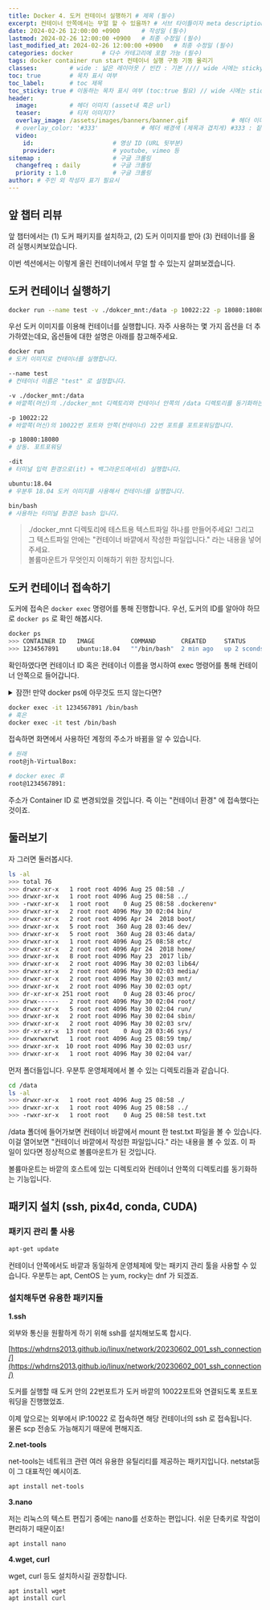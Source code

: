 ```yaml
---
title: Docker 4. 도커 컨테이너 실행하기 # 제목 (필수)
excerpt: 컨테이너 안쪽에서는 무얼 할 수 있을까? # 서브 타이틀이자 meta description (필수)
date: 2024-02-26 12:00:00 +0900      # 작성일 (필수)
lastmod: 2024-02-26 12:00:00 +0900   # 최종 수정일 (필수)
last_modified_at: 2024-02-26 12:00:00 +0900   # 최종 수정일 (필수)
categories: docker        # 다수 카테고리에 포함 가능 (필수)
tags: docker container run start 컨테이너 실행 구동 기동 올리기
classes:         # wide : 넓은 레이아웃 / 빈칸 : 기본 //// wide 시에는 sticky toc 불가
toc: true        # 목차 표시 여부
toc_label:       # toc 제목
toc_sticky: true # 이동하는 목차 표시 여부 (toc:true 필요) // wide 시에는 sticky toc 불가
header: 
  image:         # 헤더 이미지 (asset내 혹은 url)
  teaser:        # 티저 이미지??
  overlay_image: /assets/images/banners/banner.gif            # 헤더 이미지 (제목과 겹치게)
  # overlay_color: '#333'            # 헤더 배경색 (제목과 겹치게) #333 : 짙은 회색 (필수)
  video:
    id:                      # 영상 ID (URL 뒷부분)
    provider:                # youtube, vimeo 등
sitemap :                    # 구글 크롤링
  changefreq : daily         # 구글 크롤링
  priority : 1.0             # 구글 크롤링
author: # 주인 외 작성자 표기 필요시
---
```

<!--postNo: 20240226_001-->



## 앞 챕터 리뷰

앞 챕터에서는 (1) 도커 패키지를 설치하고, (2) 도커 이미지를 받아 (3) 컨테이너를 올려 실행시켜보았습니다.

이번 섹션에서는 이렇게 올린 컨테이너에서 무얼 할 수 있는지 살펴보겠습니다.


## 도커 컨테이너 실행하기

```bash
docker run --name test -v ./dokcer_mnt:/data -p 10022:22 -p 18080:18080 -dit ubuntu:18.04 /bin/bash
```

우선 도커 이미지를 이용해 컨테이너를 실행합니다. 자주 사용하는 몇 가지 옵션을 더 추가하였는데요, 옵션들에 대한 설명은 아래를 참고해주세요.

```bash
docker run
# 도커 이미지로 컨테이너를 실행합니다.

--name test
# 컨테이너 이름은 "test" 로 설정합니다.

-v ./docker_mnt:/data
# 바깥쪽(머신)의 ./docker_mnt 디렉토리와 컨테이너 안쪽의 /data 디렉토리를 동기화하는볼륨 마운트를 합니다.

-p 10022:22
# 바깥쪽(머신)의 10022번 포트와 안쪽(컨테이너) 22번 포트를 포트포워딩합니다.

-p 18080:18080
# 상동. 포트포워딩

-dit
# 터미널 입력 환경으로(it) + 백그라운드에서(d) 실행합니다.

ubuntu:18.04
# 우분투 18.04 도커 이미지를 사용해서 컨테이너를 실행합니다.

bin/bash
# 사용하는 터미널 환경은 bash 입니다.
```

> ./docker_mnt 디렉토리에 테스트용 텍스트파일 하나를 만들어주세요! 그리고 그 텍스트파일 안에는 "컨테이너 바깥에서 작성한 파일입니다." 라는 내용을 넣어주세요.  
> 볼륨마운트가 무엇인지 이해하기 위한 장치입니다.  

## 도커 컨테이너 접속하기

도커에 접속은 `docker exec` 명령어를 통해 진행합니다. 우선, 도커의 ID를 알아야 하므로 `docker ps` 로 확인 해봅시다.

```bash
docker ps
>>> CONTAINER ID   IMAGE          COMMAND       CREATED     STATUS      PORTS      NAMES
>>> 1234567891     ubuntu:18.04   ""/bin/bash"  2 min ago   up 2 sconds 0.0....    test
```

확인하였다면 컨테이너 ID 혹은 컨테이너 이름을 명시하여 exec 명령어를 통해 컨테이너 안쪽으로 들어갑니다.  

<details>
<summary> 잠깐! 만약 docker ps에 아무것도 뜨지 않는다면? </summary>
<div markdown='1'>
분명 도커를 실행했었는데 docker ps에 아무것도 뜨지 않는다?  
도커가 exited 되어있을 수 있음.  

종료된 도커를 조회한 뒤, 해당 도커를 재실행하는 명령어는 아래와 같습니다.  

```bash
docker ps -a
>>> 모든 컨테이너 조회 (종료된 컨테이너도)

docker restart 컨테이너ID
>>> 종료(exited)된 컨테이너를 재실행
```

이는 컴퓨터를 종료했다가 재시작하는 것과 동일하게 보면 됩니다.

컨테이너가 실행되지 않았을 경우에는 위와 같이 재실행 하거나
혹은 `docker logs <컨테이너이름 혹은 ID>` 명령어를 통해 실행이 안되는 원인을 확인하시기 바랍니다.  

</div>
</details>

```bash
docker exec -it 1234567891 /bin/bash
# 혹은
docker exec -it test /bin/bash
```

접속하면 화면에서 사용하던 계정의 주소가 바뀜을 알 수 있습니다.

```bash
# 원래
root@jh-VirtualBox:

# docker exec 후
root@1234567891:
```

주소가 Container ID 로 변경되었을 것입니다. 즉 이는 "컨테이너 환경" 에 접속했다는 것이죠.  

## 둘러보기

자 그러면 둘러봅시다.  

```bash
ls -al
>>> total 76
>>> drwxr-xr-x   1 root root 4096 Aug 25 08:58 ./
>>> drwxr-xr-x   1 root root 4096 Aug 25 08:58 ../
>>> -rwxr-xr-x   1 root root    0 Aug 25 08:58 .dockerenv*
>>> drwxr-xr-x   2 root root 4096 May 30 02:04 bin/
>>> drwxr-xr-x   2 root root 4096 Apr 24  2018 boot/
>>> drwxr-xr-x   5 root root  360 Aug 28 03:46 dev/
>>> drwxr-xr-x   5 root root  360 Aug 28 03:46 data/
>>> drwxr-xr-x   1 root root 4096 Aug 25 08:58 etc/
>>> drwxr-xr-x   2 root root 4096 Apr 24  2018 home/
>>> drwxr-xr-x   8 root root 4096 May 23  2017 lib/
>>> drwxr-xr-x   2 root root 4096 May 30 02:03 lib64/
>>> drwxr-xr-x   2 root root 4096 May 30 02:03 media/
>>> drwxr-xr-x   2 root root 4096 May 30 02:03 mnt/
>>> drwxr-xr-x   2 root root 4096 May 30 02:03 opt/
>>> dr-xr-xr-x 251 root root    0 Aug 28 03:46 proc/
>>> drwx------   2 root root 4096 May 30 02:04 root/
>>> drwxr-xr-x   5 root root 4096 May 30 02:04 run/
>>> drwxr-xr-x   2 root root 4096 May 30 02:04 sbin/
>>> drwxr-xr-x   2 root root 4096 May 30 02:03 srv/
>>> dr-xr-xr-x  13 root root    0 Aug 28 03:46 sys/
>>> drwxrwxrwt   1 root root 4096 Aug 25 08:59 tmp/
>>> drwxr-xr-x  10 root root 4096 May 30 02:03 usr/
>>> drwxr-xr-x   1 root root 4096 May 30 02:04 var/
```

먼저 폴더들입니다. 우분투 운영체제에서 볼 수 있는 디렉토리들과 같습니다.  

```bash
cd /data
ls -al
>>> drwxr-xr-x   1 root root 4096 Aug 25 08:58 ./
>>> drwxr-xr-x   1 root root 4096 Aug 25 08:58 ../
>>> -rwxr-xr-x   1 root root    0 Aug 25 08:58 test.txt
```

/data 폴더에 들어가보면 컨테이너 바깥에서 mount 한 test.txt 파일을 볼 수 있습니다. 이걸 열어보면 "컨테이너 바깥에서 작성한 파일입니다." 라는 내용을 볼 수 있죠. 이 파일이 있다면 정상적으로 볼륨마운트가 된 것입니다.  

볼륨마운트는 바깥의 호스트에 있는 디렉토리와 컨테이너 안쪽의 디렉토리를 동기화하는 기능입니다.  

## 패키지 설치 (ssh, pix4d, conda, CUDA)

### 패키지 관리 툴 사용

```bash
apt-get update
```

컨테이너 안쪽에서도 바깥과 동일하게 운영체제에 맞는 패키지 관리 툴을 사용할 수 있습니다. 우분투는 apt, CentOS 는 yum, rocky는 dnf 가 되겠죠.


### 설치해두면 유용한 패키지들  

**1.ssh**  

외부와 통신을 원활하게 하기 위해 ssh를 설치해보도록 합시다.  

[https://whdrns2013.github.io/linux/network/20230602_001_ssh_connection/](https://whdrns2013.github.io/linux/network/20230602_001_ssh_connection/)  

도커를 실행할 때 도커 안의 22번포트가 도커 바깥의 10022포트와 연결되도록 포트포워딩을 진행했었죠.

이제 앞으로는 외부에서 IP:10022 로 접속하면 해당 컨테이너의 ssh 로 접속됩니다.  
물론 scp 전송도 가능해지기 때문에 편해지죠.  

**2.net-tools**  

net-tools는 네트워크 관련 여러 유용한 유틸리티를 제공하는 패키지입니다. netstat등이 그 대표적인 예시이죠.  

```bash
apt install net-tools
```

**3.nano**  

저는 리눅스의 텍스트 편집기 중에는 nano를 선호하는 편입니다. 쉬운 단축키로 작업이 편리하기 때문이죠!  

```bash
apt install nano
```

**4.wget, curl**  

wget, curl 등도 설치하시길 권장합니다.  

```bash
apt install wget
apt install curl
```

